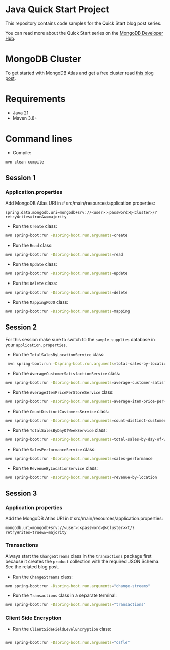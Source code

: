 # Java Quick Start Project

This repository contains code samples for the Quick Start blog post series.

You can read more about the Quick Start series on the [MongoDB Developer Hub](https://www.mongodb.com/developer/).


# MongoDB Cluster

To get started with MongoDB Atlas and get a free cluster read [this blog post](https://developer.mongodb.com/quickstart/free-atlas-cluster).

# Requirements

- Java 21
- Maven 3.8+


# Command lines

- Compile: 

```sh
mvn clean compile
```

## Session 1

### Application.properties

Add MongoDB Atlas  URI in # src/main/resources/application.properties:
```
spring.data.mongodb.uri=mongodb+srv://<user>:<password>@<Cluster>/?retryWrites=true&w=majority
```

- Run the `Create` class:

```sh
mvn spring-boot:run -Dspring-boot.run.arguments=create
```

- Run the `Read` class:

```sh
mvn spring-boot:run -Dspring-boot.run.arguments=read
```

- Run the `Update` class:

```sh
mvn spring-boot:run -Dspring-boot.run.arguments=update
```

- Run the `Delete` class:

```sh
mvn spring-boot:run -Dspring-boot.run.arguments=delete
```

- Run the `MappingPOJO` class:

```sh
mvn spring-boot:run -Dspring-boot.run.arguments=mapping
```

## Session 2
For this session make sure to switch to the `sample_supplies` database in your `application.properties`.

- Run the `TotalSalesByLocationService` class:

```sh
 mvn spring-boot:run -Dspring-boot.run.arguments=total-sales-by-location
```

- Run the `AverageCustomerSatisfactionService` class:

```sh
mvn spring-boot:run -Dspring-boot.run.arguments=average-customer-satisfaction
```

- Run the `AverageItemPricePerStoreService` class:
```sh
mvn spring-boot:run -Dspring-boot.run.arguments=average-item-price-per-store
```

- Run the `CountDistinctCustomersService` class:

```sh
mvn spring-boot:run -Dspring-boot.run.arguments=count-distinct-customers
```

- Run the `TotalSalesByDayOfWeekService` class:
```sh
mvn spring-boot:run -Dspring-boot.run.arguments=total-sales-by-day-of-week
```

- Run the `SalesPerformanceService` class:
```sh
mvn spring-boot:run -Dspring-boot.run.arguments=sales-performance
```

- Run the `RevenueByLocationService` class:
```sh
mvn spring-boot:run -Dspring-boot.run.arguments=revenue-by-location
```

## Session 3

### Application.properties

Add the MongoDB Atlas URI in # src/main/resources/application.properties:
```
mongodb.uri=mongodb+srv://<user>:<password>@<Cluster>>t/?retryWrites=true&w=majority
```

### Transactions

Always start the `ChangeStreams` class in the `transactions` package first because it creates the `product` collection with the required JSON Schema. See the related blog post.

- Run the `ChangeStreams` class:

```sh
mvn spring-boot:run -Dspring-boot.run.arguments="change-streams"
```

- Run the `Transactions` class in a separate terminal:

```sh
mvn spring-boot:run -Dspring-boot.run.arguments="transactions"
```

### Client Side Encryption

- Run the `ClientSideFieldLevelEncryption` class:
```sh

mvn spring-boot:run -Dspring-boot.run.arguments="csfle"
```
